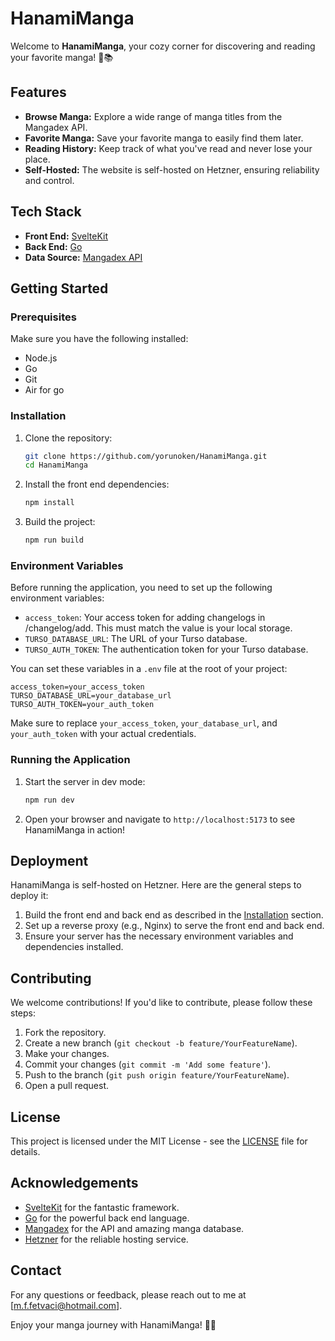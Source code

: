 # HanamiManga

Welcome to **HanamiManga**, your cozy corner for discovering and reading your favorite manga! 🌸📚

## Features

- **Browse Manga:** Explore a wide range of manga titles from the Mangadex API.
- **Favorite Manga:** Save your favorite manga to easily find them later.
- **Reading History:** Keep track of what you've read and never lose your place.
- **Self-Hosted:** The website is self-hosted on Hetzner, ensuring reliability and control.

## Tech Stack

- **Front End:** [SvelteKit](https://kit.svelte.dev)
- **Back End:** [Go](https://golang.org)
- **Data Source:** [Mangadex API](https://api.mangadex.org)

## Getting Started

### Prerequisites

Make sure you have the following installed:

- Node.js
- Go
- Git
- Air for go

### Installation

1. Clone the repository:

   ```bash
   git clone https://github.com/yorunoken/HanamiManga.git
   cd HanamiManga
   ```

2. Install the front end dependencies:

   ```bash
   npm install
   ```

3. Build the project:

   ```bash
   npm run build
   ```

### Environment Variables

Before running the application, you need to set up the following environment variables:

- `access_token`: Your access token for adding changelogs in /changelog/add. This must match the value is your local storage.
- `TURSO_DATABASE_URL`: The URL of your Turso database.
- `TURSO_AUTH_TOKEN`: The authentication token for your Turso database.

You can set these variables in a `.env` file at the root of your project:

```env
access_token=your_access_token
TURSO_DATABASE_URL=your_database_url
TURSO_AUTH_TOKEN=your_auth_token
```

Make sure to replace `your_access_token`, `your_database_url`, and `your_auth_token` with your actual credentials.

### Running the Application

1. Start the server in dev mode:

   ```bash
   npm run dev
   ```

2. Open your browser and navigate to `http://localhost:5173` to see HanamiManga in action!

## Deployment

HanamiManga is self-hosted on Hetzner. Here are the general steps to deploy it:

1. Build the front end and back end as described in the [Installation](#installation) section.
2. Set up a reverse proxy (e.g., Nginx) to serve the front end and back end.
3. Ensure your server has the necessary environment variables and dependencies installed.

## Contributing

We welcome contributions! If you'd like to contribute, please follow these steps:

1. Fork the repository.
2. Create a new branch (`git checkout -b feature/YourFeatureName`).
3. Make your changes.
4. Commit your changes (`git commit -m 'Add some feature'`).
5. Push to the branch (`git push origin feature/YourFeatureName`).
6. Open a pull request.

## License

This project is licensed under the MIT License - see the [LICENSE](LICENSE) file for details.

## Acknowledgements

- [SvelteKit](https://kit.svelte.dev) for the fantastic framework.
- [Go](https://golang.org) for the powerful back end language.
- [Mangadex](https://mangadex.org) for the API and amazing manga database.
- [Hetzner](https://www.hetzner.com) for the reliable hosting service.

## Contact

For any questions or feedback, please reach out to me at [m.f.fetvaci@hotmail.com].

Enjoy your manga journey with HanamiManga! 🌸💖
